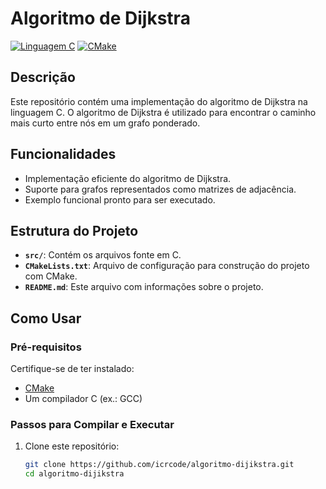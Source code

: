 # Algoritmo de Dijkstra

[![Linguagem C](https://img.shields.io/badge/Linguagem-C-blue)](https://en.wikipedia.org/wiki/C_(programming_language))
[![CMake](https://img.shields.io/badge/Build-CMake-orange)](https://cmake.org/)

## Descrição

Este repositório contém uma implementação do algoritmo de Dijkstra na linguagem C. O algoritmo de Dijkstra é utilizado para encontrar o caminho mais curto entre nós em um grafo ponderado.

## Funcionalidades

- Implementação eficiente do algoritmo de Dijkstra.
- Suporte para grafos representados como matrizes de adjacência.
- Exemplo funcional pronto para ser executado.

## Estrutura do Projeto

- **`src/`**: Contém os arquivos fonte em C.
- **`CMakeLists.txt`**: Arquivo de configuração para construção do projeto com CMake.
- **`README.md`**: Este arquivo com informações sobre o projeto.

## Como Usar

### Pré-requisitos

Certifique-se de ter instalado:

- [CMake](https://cmake.org/download/)
- Um compilador C (ex.: GCC)

### Passos para Compilar e Executar

1. Clone este repositório:
   ```bash
   git clone https://github.com/icrcode/algoritmo-dijikstra.git
   cd algoritmo-dijikstra
